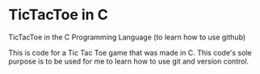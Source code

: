 # TicTacToe in C
TicTacToe in the C Programming Language (to learn how to use github)

This is code for a Tic Tac Toe game that was made in C.
This code's sole purpose is to be used for me to learn how to use git and version control.
